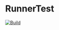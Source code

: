 # RunnerTest
[![Build](https://github.com/pcholera/RunnerTest/actions/workflows/dotnet.yml/badge.svg)](https://github.com/pcholera/RunnerTest/actions/workflows/dotnet.yml)
